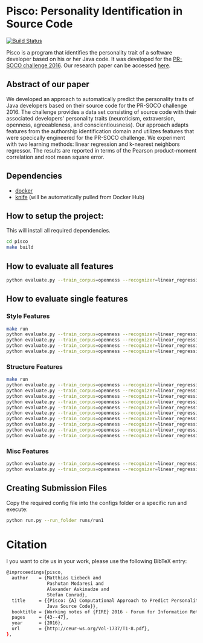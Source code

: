 # Pisco: Personality Identification in Source Code
[![Build Status](https://travis-ci.com/Liebeck/pisco.svg?token=qYUFfiWV6mqYYR5fELB6)](https://travis-ci.com/Liebeck/pisco)

Pisco is a program that identifies the personality trait of a software developer based on his or her Java code. It was developed for the [PR-SOCO challenge 2016](http://www.autoritas.net/prsoco/). Our research paper can be accessed [here](http://ceur-ws.org/Vol-1737/T1-8.pdf).


## Abstract of our paper
We developed an approach to automatically predict the personality traits of Java developers based on their source code for the PR-SOCO challenge 2016. The challenge provides a data set consisting of source code with their associated developers' personality traits (neuroticism, extraversion, openness, agreeableness, and conscientiousness). Our approach adapts features from the authorship identification domain and utilizes features that were specically engineered for the PR-SOCO challenge. We experiment with two learning methods: linear regression and k-nearest neighbors regressor. The results are reported in terms of the Pearson product-moment correlation and root mean square error.


## Dependencies
* [docker](https://www.docker.com/)
* [knife](https://github.com/pasmod/knife) (will be automatically pulled from Docker Hub)

## How to setup the project:
This will install all required dependencies.
``` bash
cd pisco
make build
```


## How to evaluate all features
``` bash
python evaluate.py --train_corpus=openness --recognizer=linear_regression --features all
```

## How to evaluate single features
### Style Features
``` bash
make run
python evaluate.py --train_corpus=openness --recognizer=linear_regression --features mean_length_of_method_names
python evaluate.py --train_corpus=openness --recognizer=linear_regression --features mean_length_of_method_parameter_names
python evaluate.py --train_corpus=openness --recognizer=linear_regression --features mean_length_of_field_names
python evaluate.py --train_corpus=openness --recognizer=linear_regression --features mean_length_of_local_variable_names_in_methods
```

### Structure Features
``` bash
make run
python evaluate.py --train_corpus=openness --recognizer=linear_regression --features mean_number_of_classes
python evaluate.py --train_corpus=openness --recognizer=linear_regression --features cyclomatic_complexity
python evaluate.py --train_corpus=openness --recognizer=linear_regression --features mean_number_of_methods
python evaluate.py --train_corpus=openness --recognizer=linear_regression --features mean_number_of_method_parameters
python evaluate.py --train_corpus=openness --recognizer=linear_regression --features mean_length_of_methods
python evaluate.py --train_corpus=openness --recognizer=linear_regression --features mean_number_of_fields
python evaluate.py --train_corpus=openness --recognizer=linear_regression --features mean_number_of_local_variables_in_methods
python evaluate.py --train_corpus=openness --recognizer=linear_regression --features duplicate_code_measure
python evaluate.py --train_corpus=openness --recognizer=linear_regression --features contains_IDE_template_text
python evaluate.py --train_corpus=openness --recognizer=linear_regression --features ratio_of_external_libraries
```


### Misc Features
``` bash
python evaluate.py --train_corpus=openness --recognizer=linear_regression --features mean_number_of_empty_classes
python evaluate.py --train_corpus=openness --recognizer=linear_regression --features ratio_of_unparsable_sections
```



## Creating Submission Files
Copy the required config file into the configs folder or a specific run and execute:
``` bash
python run.py --run_folder runs/run1
```

# Citation
I you want to cite us in your work, please use the following BibTeX entry:
``` bash
@inproceedings{pisco,
  author    = {Matthias Liebeck and
               Pashutan Modaresi and
               Alexander Askinadze and
               Stefan Conrad},
  title     = {{Pisco: {A} Computational Approach to Predict Personality Types from
               Java Source Code}},
  booktitle = {Working notes of {FIRE} 2016 - Forum for Information Retrieval Evaluation},
  pages     = {43--47},
  year      = {2016},
  url       = {http://ceur-ws.org/Vol-1737/T1-8.pdf},
},
```
